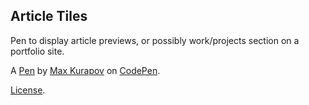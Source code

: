 Article Tiles
-------------

Pen to display article previews, or possibly work/projects section on a portfolio site.

A [Pen](http://codepen.io/mkurapov/pen/qNQXxz) by [Max Kurapov](http://codepen.io/mkurapov) on [CodePen](http://codepen.io/).

[License](http://codepen.io/mkurapov/pen/qNQXxz/license).